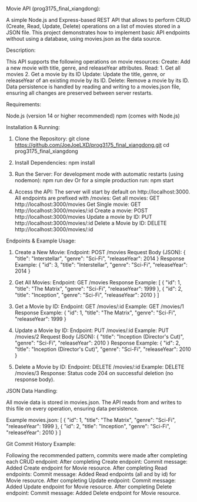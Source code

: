 Movie API (prog3175_final_xiangdong):


A simple Node.js and Express-based REST API that allows to perform CRUD (Create, Read, Update, Delete) operations on a list of movies stored in a JSON file. This project demonstrates how to implement basic API endpoints without using a database, using movies.json as the data source.


Description:

This API supports the following operations on movie resources:
Create: Add a new movie with title, genre, and releaseYear attributes.
Read:
    1. Get all movies
    2. Get a movie by its ID
Update: Update the title, genre, or releaseYear of an existing movie by its ID.
Delete: Remove a movie by its ID.
Data persistence is handled by reading and writing to a movies.json file, ensuring all changes are preserved between server restarts.


Requirements:

Node.js (version 14 or higher recommended)
npm (comes with Node.js)


Installation & Running:

1. Clone the Repository:
git clone https://github.com/JoeJoeLXD/prog3175_final_xiangdong.git
cd prog3175_final_xiangdong

2. Install Dependencies:
npm install

3. Run the Server: For development mode with automatic restarts (using nodemon):
npm run dev
Or for a simple production run:
npm start

4. Access the API: The server will start by default on http://localhost:3000.
All endpoints are prefixed with /movies:
    Get all movies: GET http://localhost:3000/movies
    Get Single movie: GET http://localhost:3000/movies/:id
    Create a movie: POST http://localhost:3000/movies
    Update a movie by ID: PUT http://localhost:3000/movies/:id
    Delete a Movie by ID: DELETE http://localhost:3000/movies/:id


Endpoints & Example Usage:

1. Create a New Movie:
Endpoint: POST /movies
Request Body (JSON):
{
  "title": "Interstellar",
  "genre": "Sci-Fi",
  "releaseYear": 2014
}
Response Example:
{
  "id": 3,
  "title": "Interstellar",
  "genre": "Sci-Fi",
  "releaseYear": 2014
}

2. Get All Movies:
Endpoint: GET /movies
Response Example:
[
  {
    "id": 1,
    "title": "The Matrix",
    "genre": "Sci-Fi",
    "releaseYear": 1999
  },
  {
    "id": 2,
    "title": "Inception",
    "genre": "Sci-Fi",
    "releaseYear": 2010
  }
]

3. Get a Movie by ID:
Endpoint: GET /movies/:id
Example: GET /movies/1
Response Example:
{
  "id": 1,
  "title": "The Matrix",
  "genre": "Sci-Fi",
  "releaseYear": 1999
}

4. Update a Movie by ID:
Endpoint: PUT /movies/:id
Example: PUT /movies/2
Request Body (JSON):
{
  "title": "Inception (Director's Cut)",
  "genre": "Sci-Fi",
  "releaseYear": 2010
}
Response Example:
{
  "id": 2,
  "title": "Inception (Director's Cut)",
  "genre": "Sci-Fi",
  "releaseYear": 2010
}

5. Delete a Movie by ID:
Endpoint: DELETE /movies/:id
Example: DELETE /movies/3
Response: Status code 204 on successful deletion (no response body).


JSON Data Handling:

All movie data is stored in movies.json. The API reads from and writes to this file on every operation, ensuring data persistence.

Example movies.json:
[
  {
    "id": 1,
    "title": "The Matrix",
    "genre": "Sci-Fi",
    "releaseYear": 1999
  },
  {
    "id": 2,
    "title": "Inception",
    "genre": "Sci-Fi",
    "releaseYear": 2010
  }
]


Git Commit History Example:

Following the recommended pattern, commits were made after completing each CRUD endpoint:
    After completing Create endpoint:
            Commit message: Added Create endpoint for Movie resource.
    After completing Read endpoints:
            Commit message: Added Read endpoints (all and by id) for Movie resource.
    After completing Update endpoint:
            Commit message: Added Update endpoint for Movie resource.
    After completing Delete endpoint:
            Commit message: Added Delete endpoint for Movie resource.

